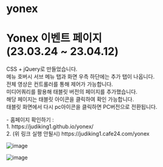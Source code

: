 # yonex

<h1>
  Yonex 이벤트 페이지
  <br>
  (23.03.24 ~ 23.04.12)
</h1>

<p>
  CSS + jQuery로 만들었습니다.
  <br>
  메뉴 호버시 서브 메뉴 탭과 화면 우측 하단에는 추가 탭이 나옵니다.<br>
  전체 영상은 컨트롤러를 통해 제어가 가능합니다.<br>
  미디어쿼리를 활용해 태블릿 버전의 페이지를 추가했습니다.<br>
  해당 페이지는 태블릿 아이콘을 클릭하여 확인 가능합니다. <br>
  태블릿 화면에서 다시 pc아이콘을 클릭하면 PC버전으로 전환됩니다.
</p>
<p>
  - 홈페이지 확인하기 :
  <br>
  1. https://judiking1.github.io/yonex/
  <br>
  2. (위 링크 실행 안될시) https://judiking1.cafe24.com/yonex
</p>

![image](https://github.com/judiking1/yonex/assets/110409369/08a01241-0a81-43d9-9c73-a423bee2d7fe)

![image](https://github.com/judiking1/yonex/assets/110409369/0ccd5f15-9f89-4f7e-9107-add39dee3e22)


